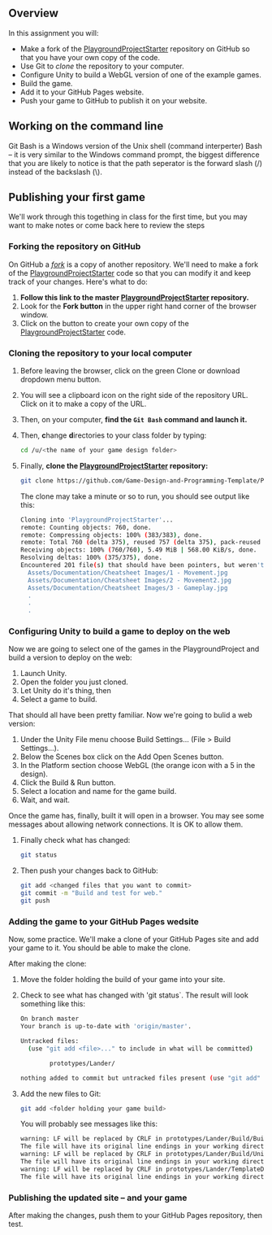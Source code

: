 ## Overview

In this assignment you will:

* Make a fork of the [PlaygroundProjectStarter][pps] repository on GitHub so that you have your own copy of the code.
* Use Git to _clone_ the repository to your computer.
* Configure Unity to build a WebGL version of one of the example games.
* Build the game.
* Add it to your GitHub Pages website.
* Push your game to GitHub to publish it on your website.

[pps]: <https://github.com/Game-Design-and-Programming-Template/PlaygroundProjectStarter>

## Working on the command line

Git Bash is a Windows version of the Unix shell (command interperter) Bash – it is very similar to the Windows command prompt, the biggest difference that you are likely to notice is that the path seperator is the forward slash (/) instead of the backslash (\\).

## Publishing your first game

We'll work through this togething in class for the first time, but you may want to make notes or come back here to review the steps

### Forking the repository on GitHub

On GitHub a _[fork][]_ is a copy of another repository. We'll need to make a fork of the [PlaygroundProjectStarter][pps] code so that you can modify it and keep track of your changes. Here's what to do:

1. **Follow this link to the master [PlaygroundProjectStarter][pps] repository.**
1. Look for the **Fork button** in the upper right hand corner of the browser window.
1. Click on the button to create your own copy of the [PlaygroundProjectStarter][pps] code.

[fork]: <https://guides.github.com/activities/forking/>

### Cloning the repository to your local computer

1. Before leaving the browser, click on the green Clone or download dropdown menu button.
1. You will see a clipboard icon on the right side of the repository URL. Click on it to make a copy of the URL.
1. Then, on your computer, **find the `Git Bash` command and launch it.**
1. Then, **c**hange **d**irectories to your class folder by typing:

    ```bash
    cd /u/<the name of your game design folder>
    ```
1. Finally, **clone the [PlaygroundProjectStarter][pps] repository:**

    ```bash
    git clone https://github.com/Game-Design-and-Programming-Template/PlaygroundProjectStarter.git
    ```

    The clone may take a minute or so to run, you should see output like this:
    
    ```bash
    Cloning into 'PlaygroundProjectStarter'...
    remote: Counting objects: 760, done.
    remote: Compressing objects: 100% (383/383), done.
    remote: Total 760 (delta 375), reused 757 (delta 375), pack-reused 0
    Receiving objects: 100% (760/760), 5.49 MiB | 568.00 KiB/s, done.
    Resolving deltas: 100% (375/375), done.
    Encountered 201 file(s) that should have been pointers, but weren't:
	  Assets/Documentation/Cheatsheet Images/1 - Movement.jpg
	  Assets/Documentation/Cheatsheet Images/2 - Movement2.jpg
	  Assets/Documentation/Cheatsheet Images/3 - Gameplay.jpg
      .
      .
      .
    ```

### Configuring Unity to build a game to deploy on the web

Now we are going to select one of the games in the PlaygroundProject and build a version to deploy on the web:

1. Launch Unity.
1. Open the folder you just cloned.
1. Let Unity do it's thing, then
1. Select a game to build.

That should all have been pretty familiar. Now we're going to bulid a web version:

1. Under the Unity File menu choose Build Settings... (File > Build Settings...).
1. Below the Scenes box click on the Add Open Scenes button.
1. In the Platform section choose WebGL (the orange icon with a 5 in the design).
1. Click the Build & Run button.
1. Select a location and name for the game build.
1. Wait, and wait.

Once the game has, finally, built it will open in a browser. You may see some messages about allowing network connections. It is OK to allow them.

1. Finally check what has changed:

    ```bash
    git status
    ```
1. Then push your changes back to GitHub:
   ```bash
   git add <changed files that you want to commit>
   git commit -m "Build and test for web."
   git push
   ```

### Adding the game to your GitHub Pages wedsite

Now, some practice. We'll make a clone of your GitHub Pages site and add your game to it. You should be able to make the clone.

After making the clone:

1. Move the folder holding the build of your game into your site.
1. Check to see what has changed with 'git status`. The result will look something like this:

    ```bash
    On branch master
    Your branch is up-to-date with 'origin/master'.

    Untracked files:
      (use "git add <file>..." to include in what will be committed)

            prototypes/Lander/

    nothing added to commit but untracked files present (use "git add" to track)
    ```
 1. Add the new files to Git:
 
     ```bash
     git add <folder holding your game build>
     ```
     
     You will probably see messages like this:
     
     ```bash
     warning: LF will be replaced by CRLF in prototypes/Lander/Build/Build.json.
     The file will have its original line endings in your working directory.
     warning: LF will be replaced by CRLF in prototypes/Lander/Build/UnityLoader.js.
     The file will have its original line endings in your working directory.
     warning: LF will be replaced by CRLF in prototypes/Lander/TemplateData/UnityProgress.js.
     The file will have its original line endings in your working directory.
     ```

    

### Publishing the updated site – and your game

After making the changes, push them to your GitHub Pages repository, then test.
